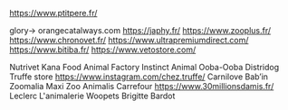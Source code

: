 https://www.ptitpere.fr/

glory-> orangecatalways.com
https://japhy.fr/
https://www.zooplus.fr/
https://www.chronovet.fr/
https://www.ultrapremiumdirect.com/
https://www.bitiba.fr/
https://www.vetostore.com/

Nutrivet
Kana Food
Animal Factory
Instinct Animal
Ooba-Ooba
Distridog
Truffe store https://www.instagram.com/chez.truffe/
Carnilove 
Bab’in
Zoomalia
Maxi Zoo
Animalis
Carrefour
https://www.30millionsdamis.fr/
Leclerc L'animalerie
Woopets
Brigitte Bardot